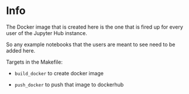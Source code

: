 # Info

The Docker image that is created here is the one that is fired up for
every user of the Jupyter Hub instance.

So any example notebooks that the users are meant to see need to be
added here.

Targets in the Makefile:

- `build_docker` to create docker image

- `push_docker` to push that image to dockerhub


